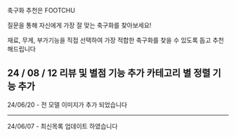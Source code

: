 축구화 추천은 FOOTCHU

질문을 통해 자신에게 가장 잘 맞는 축구화를 찾아보세요!

재료, 무게, 부가기능을 직접 선택하여 
가장 적합한 축구화를 찾을 수 있도록 돕고
추천해드립니다


24 / 08 / 12 
리뷰 및 별점 기능 추가
카테고리 별 정렬 기능 추가
-------------------

24/06/20 - 전 모델 이미지가 추가 되었습니다

----------------
24/06/07 - 최신목록 업데이트 하였습니다

